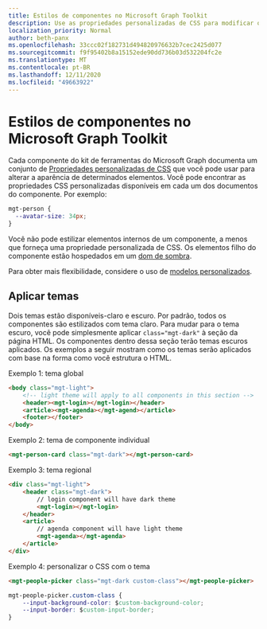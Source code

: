```yaml
---
title: Estilos de componentes no Microsoft Graph Toolkit
description: Use as propriedades personalizadas de CSS para modificar os estilos de componente do Microsoft Graph Toolkit.
localization_priority: Normal
author: beth-panx
ms.openlocfilehash: 33ccc02f182731d494820976632b7cec2425d077
ms.sourcegitcommit: f9f95402b8a15152ede90dd736b03d532204fc2e
ms.translationtype: MT
ms.contentlocale: pt-BR
ms.lasthandoff: 12/11/2020
ms.locfileid: "49663922"
---
```

# <a name="styling-components-in-the-microsoft-graph-toolkit"></a>Estilos de componentes no Microsoft Graph Toolkit

Cada componente do kit de ferramentas do Microsoft Graph documenta um conjunto de [Propriedades personalizadas de CSS](https://developer.mozilla.org/en-US/docs/Web/CSS/Using_CSS_custom_properties) que você pode usar para alterar a aparência de determinados elementos. Você pode encontrar as propriedades CSS personalizadas disponíveis em cada um dos documentos do componente. Por exemplo:

```css
mgt-person {
  --avatar-size: 34px;
}
```

Você não pode estilizar elementos internos de um componente, a menos que forneça uma propriedade personalizada de CSS. Os elementos filho do componente estão hospedados em um [dom de sombra](https://developer.mozilla.org/en-US/docs/Web/Web_Components/Using_shadow_DOM).

Para obter mais flexibilidade, considere o uso de [modelos personalizados](./templates.md).

## <a name="apply-themes"></a>Aplicar temas

Dois temas estão disponíveis-claro e escuro. Por padrão, todos os componentes são estilizados com tema claro. Para mudar para o tema escuro, você pode simplesmente aplicar `class="mgt-dark"` à seção da página HTML. Os componentes dentro dessa seção terão temas escuros aplicados. Os exemplos a seguir mostram como os temas serão aplicados com base na forma como você estrutura o HTML.

Exemplo 1: tema global

```html
<body class="mgt-light">
    <!-- light theme will apply to all components in this section -->
    <header><mgt-login></mgt-login></header>
    <article><mgt-agenda></mgt-agend></article>
    <footer></footer>
</body>
```

Exemplo 2: tema de componente individual

```html
<mgt-person-card class="mgt-dark"></mgt-person-card>
```

Exemplo 3: tema regional

```html
<div class="mgt-light">
    <header class="mgt-dark">
        // login component will have dark theme
        <mgt-login></mgt-login>
    </header>
    <article>
        // agenda component will have light theme
        <mgt-agenda></mgt-agenda>
    </article>
</div>
```

Exemplo 4: personalizar o CSS com o tema

```html
<mgt-people-picker class="mgt-dark custom-class"></mgt-people-picker>
```
```css
mgt-people-picker.custom-class {
    --input-background-color: $custom-background-color;
    --input-border: $custom-input-border;
}
```
